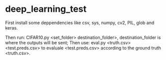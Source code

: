 # deep_learning_test
First install some deppendencies like csv, sys, numpy, cv2, PIL, glob and keras.

Then run: CIFAR10.py <set_folder> destination_folder>, 
                                  destination_folder is where the outputs will be sent;
Then use: eval.py <truth.csv> <test.preds.csv> to evaluale <test.preds.csv> 
                                              according to the ground truth <truth.csv>.
